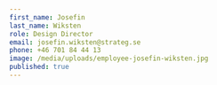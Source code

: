 ```yaml
---
first_name: Josefin
last_name: Wiksten
role: Design Director
email: josefin.wiksten@strateg.se
phone: +46 701 84 44 13
image: /media/uploads/employee-josefin-wiksten.jpg
published: true
---
```


